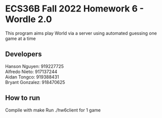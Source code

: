 # ECS36B Fall 2022 Homework 6 - Wordle 2.0
This program aims play World via a server using automated guessing one game at a time
## Developers
Hanson Nguyen: 919227725  
Alfredo Nieto: 917137244  
Aidan Tongco: 919388431  
Bryant Gonzalez: 918470625

## How to run
Compile with make
Run ./hw6client for 1 game
